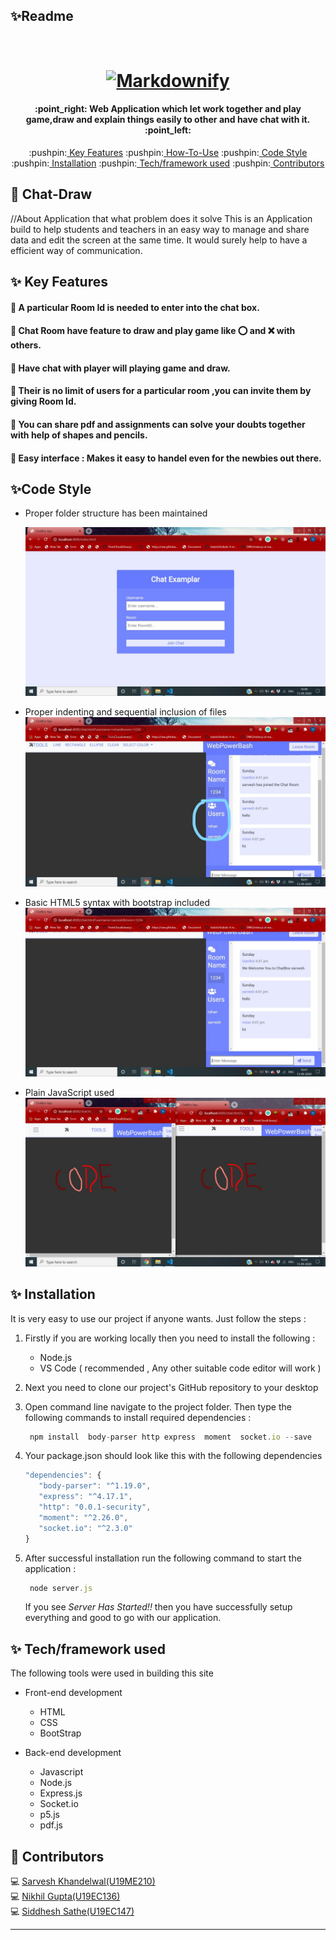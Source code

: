 ## ✨Readme
<h1 align="center">
  <br>
  <a href="http://www.amitmerchant.com/electron-markdownify"><img src="https://dynamic.brandcrowd.com/asset/logo/0b27707f-4ea7-4a7e-a51f-807a81f8f2f7/logo?v=4&text=+CHat-Draw" alt="Markdownify" width="400"></a>
</h1>
<h4 align="center">:point_right: Web Application which let work together and play game,draw and explain things easily to other and have chat with it. :point_left:</h4>
<p align="center">
  :pushpin:<a href="#key-features"> Key Features</a> 
  :pushpin:<a href="#key-features"> How-To-Use</a> 
  :pushpin:<a href="#key-features"> Code Style</a> 
  :pushpin:<a href="#key-features"> Installation</a> 
  :pushpin:<a href="#key-features"> Tech/framework used</a> 
  :pushpin:<a href="#key-features"> Contributors</a>
</p>

## :triangular_flag_on_post: Chat-Draw
//About Application that what problem does it solve
    This is an Application build to help students and teachers in an easy way to manage and share data and edit the screen at the same time.
    It would surely help to have a efficient way of communication.

## ✨ Key Features

#### :wave: A particular Room Id is needed to enter into the chat box.
#### :wave: Chat Room have feature to draw and play game like  :o: and :x: with others.
#### :wave: Have chat with player will playing game and draw.
#### :wave: Their is no limit of users for a particular room ,you can invite them by giving Room Id.
#### :wave: You can share pdf and assignments can solve your doubts together with help of shapes and pencils.
#### :wave: Easy interface : Makes it easy to handel even for the newbies out there.

  
## ✨Code Style 
  * Proper folder structure has been maintained

       ![](images/1.jfif)

  * Proper indenting and sequential inclusion of files
      ![](images/2.jfif)

  * Basic HTML5 syntax with bootstrap included
      ![](images/3.jfif)

  * Plain JavaScript used
       ![](images/4.jfif)
       
       
## ✨ Installation 
  It is very easy to use our project if anyone wants. Just follow the steps :

  1. Firstly if you are working locally then you need to install the following :
      * Node.js
      * VS Code ( recommended , Any other suitable code editor will work )

   2. Next you need to clone our project's GitHub repository to your desktop 

  3. Open command line navigate to the project folder. Then type the following commands to install required dependencies :
       ```javascript
        npm install  body-parser http express  moment  socket.io --save
       ```
  4. Your package.json should look like this with the following dependencies
       ```javascript
       "dependencies": {
          "body-parser": "^1.19.0",
          "express": "^4.17.1",
          "http": "0.0.1-security",
          "moment": "^2.26.0",
          "socket.io": "^2.3.0"
       }
     
     ```    


  5. After successful installation run the following command to start the application :
        ```javascript
         node server.js
        ```
     If you see *Server Has Started!!* then you have successfully setup everything and good to go with our application.


## ✨ Tech/framework used 
  The following tools were used in building this site<br/>
  * Front-end development<br/>
      * HTML<br/>
      * CSS<br/>
      * BootStrap <br/>

  * Back-end development<br/>
      * Javascript<br/>
      * Node.js<br/>
      * Express.js<br/>
      * Socket.io<br/>
      * p5.js
      * pdf.js


## :triangular_flag_on_post: Contributors 
  <div>   
  <p>
    💻 <a href="https://github.com/SARVESHKHANDELWAL">Sarvesh Khandelwal(U19ME210)</a><br/>
    💻 <a href="https://github.com/nikhilgupta2001">Nikhil Gupta(U19EC136)</a><br/>
    💻 <a href="https://github.com/mrSidSa">Siddhesh Sathe(U19EC147)</a><br/>
   <p> 
   </div>



---


